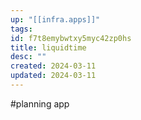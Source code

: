 ```yaml
---
up: "[[infra.apps]]"
tags: 
id: f7t8emybwtxy5myc42zp0hs
title: liquidtime
desc: ""
created: 2024-03-11
updated: 2024-03-11
---
```

#planning app 